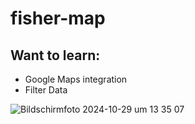 # fisher-map

## Want to learn:
- Google Maps integration
- Filter Data


![Bildschirmfoto 2024-10-29 um 13 35 07](https://github.com/user-attachments/assets/fa24e233-4db0-4122-ac68-3b30f71b8b89)
